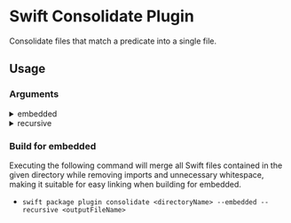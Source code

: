 # Swift Consolidate Plugin

Consolidate files that match a predicate into a single file.

## Usage

### Arguments

<details>

<summary>embedded</summary>

</details>

<details>

<summary>recursive</summary>

</details>

### Build for embedded

Executing the following command will merge all Swift files contained in the given directory while removing imports and unnecessary whitespace, making it suitable for easy linking when building for embedded.

- `swift package plugin consolidate <directoryName> --embedded --recursive <outputFileName>`
